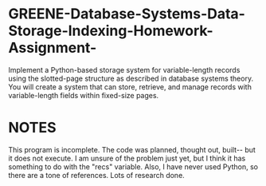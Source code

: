 # GREENE-Database-Systems-Data-Storage-Indexing-Homework-Assignment-
Implement a Python-based storage system for variable-length records using the slotted-page structure as described in database systems theory. You will create a system that can store, retrieve, and manage records with variable-length fields within fixed-size pages.

# NOTES
This program is incomplete. The code was planned, thought out, built-- but it does not execute. I am unsure of the problem just yet, but I think it has something to do with the "recs" variable. Also, I have never used Python, so there are a tone of references. Lots of research done. 
